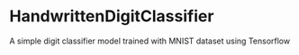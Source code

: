 # HandwrittenDigitClassifier
A simple digit classifier model trained with MNIST dataset using Tensorflow 
